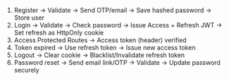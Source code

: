 1. Register → Validate → Send OTP/email → Save hashed password → Store user
2. Login → Validate → Check password → Issue Access + Refresh JWT → Set refresh as HttpOnly cookie
3. Access Protected Routes → Access token (header) verified
4. Token expired → Use refresh token → Issue new access token
5. Logout → Clear cookie → Blacklist/Invalidate refresh token
6. Password reset → Send email link/OTP → Validate → Update password securely
